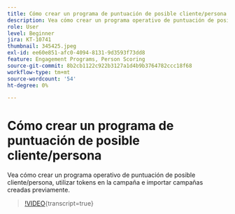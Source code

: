 ```yaml
---
title: Cómo crear un programa de puntuación de posible cliente/persona
description: Vea cómo crear un programa operativo de puntuación de posible cliente/persona, utilizar tokens en la campaña e importar campañas creadas previamente.
role: User
level: Beginner
jira: KT-10741
thumbnail: 345425.jpeg
exl-id: ee60e851-afc0-4094-8131-9d3593f73dd8
feature: Engagement Programs, Person Scoring
source-git-commit: 8b2cb1122c922b3127a1d4b9b3764782ccc18f68
workflow-type: tm+mt
source-wordcount: '54'
ht-degree: 0%

---
```


# Cómo crear un programa de puntuación de posible cliente/persona

Vea cómo crear un programa operativo de puntuación de posible cliente/persona, utilizar tokens en la campaña e importar campañas creadas previamente.

>[!VIDEO](https://video.tv.adobe.com/v/345425/?quality=12&learn=on){transcript=true}
